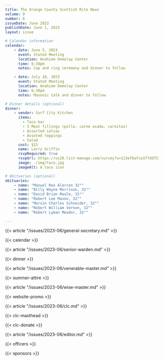 ```yaml
---
title: The Orange County Scottish Rite News
volume: 9
number: 6
issueDate: June 2023
publishDate: June 1, 2023
layout: issue

# Calendar information
calendar:
    - date: June 5, 2023
      event: Stated Meeting
      location: Anahiem Demolay Center
      time: 6:30pm
      notes: Cap and ring ceremony and dinner to follow

    - date: July 10, 2023
      event: Stated Meeting
      location: Anahiem Demolay Center
      time: 6:30pm
      notes: Masonic talk and dinner to follow

# Dinner details (optional)
dinner:
    - vendor: Surf City Kitchen
      items:
        - Taco bar
        - 3 Meat fillings (pollo, carne asada, carnitas)
        - Assorted salsas
        - Assoted toppings
        - Salad
      cost: $15
      name: Larry Griffin
      rsvpRequired: true
      rsvpUrl: https://us20.list-manage.com/survey?u=113ef8afce377dd751cdbb0ca&id=eff30434e4&attribution=false
      image: ./img/taco.jpg
      imageAlt: A taco icon

# Obituaries (optional)
obituaries:
    - name: "Manuel Rex Alarcon 32°"
    - name: "Billy Wayne Morrison, 32°"
    - name: "David Brian Reule, 32°"
    - name: "Robert Lee Mason, 32°"
    - name: "Marvin Charles Schneider, 32°"
    - name: "Robert William Vernon, 32°"
    - name: "Robert Lyman Meador, 32°"

---
```


{{< article "/issues/2023-06/general-secretary.md" >}}

{{< calendar >}}

{{< article "/issues/2023-06/senior-warden.md" >}}

{{< dinner >}}

{{< article "/issues/2023-06/venerable-master.md" >}}

{{< summer-attire >}}

<!-- {{< article "/issues/2023-04/senior-warden.md" >}} -->

{{< article "/issues/2023-06/wise-master.md" >}}

{{< website-promo >}}

{{< article "/issues/2023-06/clc.md" >}}

{{< clc-masthead >}}

{{< clc-donate >}}

{{< article "/issues/2023-06/editor.md" >}}

{{< officers >}}

{{< sponsors >}}
